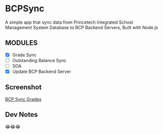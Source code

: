 # BCPSync

   A simple app that sync data from Princetech Integrated School Management System Database to BCP Backend Servers, 
   Built with Node.js

## MODULES
    
   - [x] Grade Sync
   - [ ] Outstanding Balance Sync
   - [ ] SOA 
   - [x] Update BCP Backend Server

## Screenshot

   [BCP Sync Grades](https://imgur.com/tmpLRXi)
   
## Dev Notes

   😂😂😂
